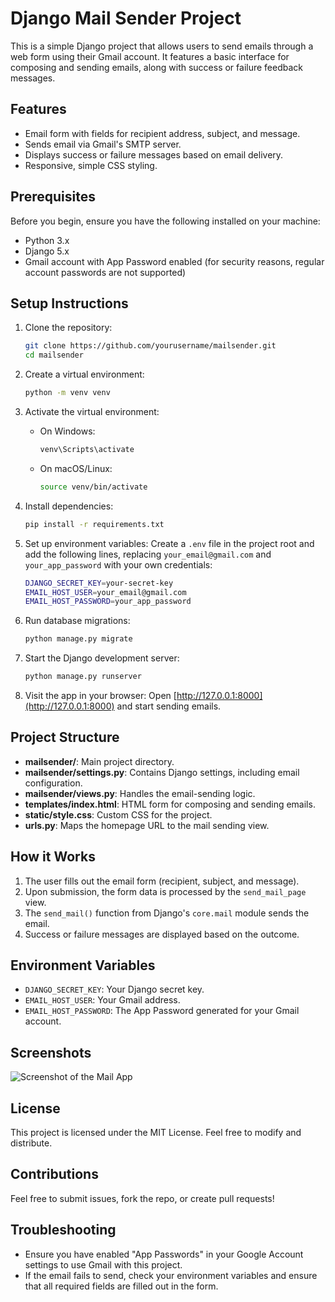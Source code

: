 # Django Mail Sender Project

This is a simple Django project that allows users to send emails through a web form using their Gmail account. It features a basic interface for composing and sending emails, along with success or failure feedback messages.

## Features

- Email form with fields for recipient address, subject, and message.
- Sends email via Gmail's SMTP server.
- Displays success or failure messages based on email delivery.
- Responsive, simple CSS styling.

## Prerequisites

Before you begin, ensure you have the following installed on your machine:

- Python 3.x
- Django 5.x
- Gmail account with App Password enabled (for security reasons, regular account passwords are not supported)

## Setup Instructions

1. Clone the repository:
   ```bash
   git clone https://github.com/yourusername/mailsender.git
   cd mailsender
   ```

2. Create a virtual environment:
   ```bash
   python -m venv venv
   ```

3. Activate the virtual environment:

   - On Windows:
     ```bash
     venv\Scripts\activate
     ```

   - On macOS/Linux:
     ```bash
     source venv/bin/activate
     ```

4. Install dependencies:
   ```bash
   pip install -r requirements.txt
   ```

5. Set up environment variables:
   Create a `.env` file in the project root and add the following lines, replacing `your_email@gmail.com` and `your_app_password` with your own credentials:
   ```bash
   DJANGO_SECRET_KEY=your-secret-key
   EMAIL_HOST_USER=your_email@gmail.com
   EMAIL_HOST_PASSWORD=your_app_password
   ```

6. Run database migrations:
   ```bash
   python manage.py migrate
   ```

7. Start the Django development server:
   ```bash
   python manage.py runserver
   ```

8. Visit the app in your browser:
   Open [http://127.0.0.1:8000](http://127.0.0.1:8000) and start sending emails.

## Project Structure

- **mailsender/**: Main project directory.
- **mailsender/settings.py**: Contains Django settings, including email configuration.
- **mailsender/views.py**: Handles the email-sending logic.
- **templates/index.html**: HTML form for composing and sending emails.
- **static/style.css**: Custom CSS for the project.
- **urls.py**: Maps the homepage URL to the mail sending view.

## How it Works

1. The user fills out the email form (recipient, subject, and message).
2. Upon submission, the form data is processed by the `send_mail_page` view.
3. The `send_mail()` function from Django's `core.mail` module sends the email.
4. Success or failure messages are displayed based on the outcome.

## Environment Variables

- `DJANGO_SECRET_KEY`: Your Django secret key.
- `EMAIL_HOST_USER`: Your Gmail address.
- `EMAIL_HOST_PASSWORD`: The App Password generated for your Gmail account.

## Screenshots

![Screenshot of the Mail App](images/Screenshot%20(99).png)

## License

This project is licensed under the MIT License. Feel free to modify and distribute.

## Contributions

Feel free to submit issues, fork the repo, or create pull requests!

## Troubleshooting

- Ensure you have enabled "App Passwords" in your Google Account settings to use Gmail with this project.
- If the email fails to send, check your environment variables and ensure that all required fields are filled out in the form.
